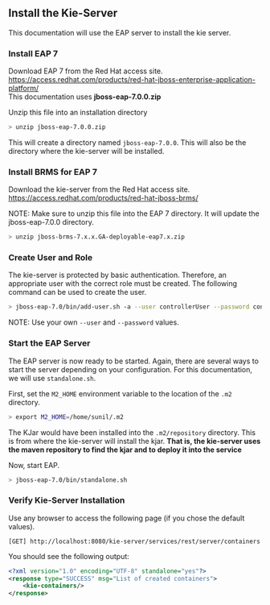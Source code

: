 ## Install the Kie-Server
This documentation will use the EAP server to install the kie server.

### Install EAP 7
Download EAP 7 from the Red Hat access site.<br>
https://access.redhat.com/products/red-hat-jboss-enterprise-application-platform/<br>
This documentation uses **jboss-eap-7.0.0.zip**

Unzip this file into an installation directory
```sh
> unzip jboss-eap-7.0.0.zip
```
This will create a directory named `jboss-eap-7.0.0`.  This will also be the directory where the kie-server will be installed.

### Install BRMS for EAP 7
Download the kie-server from the Red Hat access site.<br>
https://access.redhat.com/products/red-hat-jboss-brms/<br>

NOTE: Make sure to unzip this file into the EAP 7 directory.  It will update the jboss-eap-7.0.0 directory.

```sh
> unzip jboss-brms-7.x.x.GA-deployable-eap7.x.zip
```

### Create User and Role
The kie-server is protected by basic authentication.  Therefore, an appropriate user with the correct role must be created.  The following command can be used to create the user.
```sh
> jboss-eap-7.0/bin/add-user.sh -a --user controllerUser --password controllerUser1234 --role kie-server,rest-all
```

NOTE: Use your own `--user` and `--password` values.

### Start the EAP Server
The EAP server is now ready to be started.  Again, there are several ways to start the server depending on your configuration.  For this documentation, we will use `standalone.sh`.

First, set the `M2_HOME` environment variable to the location of the `.m2` directory.

```sh
> export M2_HOME=/home/sunil/.m2
```
The KJar would have been installed into the `.m2/repository` directory.  This is from where the kie-server will install the kjar.  **That is, the kie-server uses the maven repository to find the kjar and to deploy it into the service**

Now, start EAP.
```sh
> jboss-eap-7.0/bin/standalone.sh
```

### Verify Kie-Server Installation

Use any browser to access the following page (if you chose the default values).

```
[GET] http://localhost:8080/kie-server/services/rest/server/containers
```

You should see the following output:
```xml
<?xml version="1.0" encoding="UTF-8" standalone="yes"?>
<response type="SUCCESS" msg="List of created containers">
    <kie-containers/>
</response>
```
